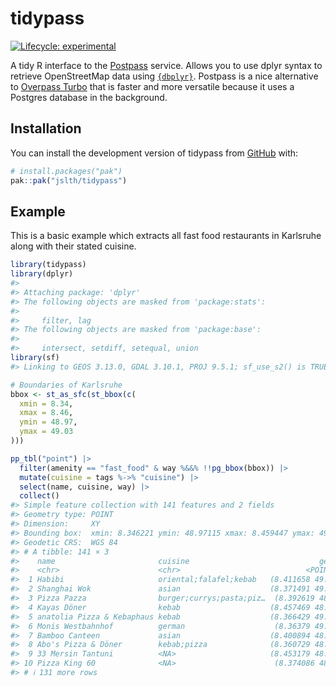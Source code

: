 
<!-- README.md is generated from README.Rmd. Please edit that file -->

# tidypass

<!-- badges: start -->

[![Lifecycle:
experimental](https://img.shields.io/badge/lifecycle-experimental-orange.svg)](https://lifecycle.r-lib.org/articles/stages.html#experimental)
<!-- badges: end -->

A tidy R interface to the
[Postpass](https://github.com/woodpeck/postpass-ops) service. Allows you
to use dplyr syntax to retrieve OpenStreetMap data using
[`{dbplyr}`](https://dbplyr.tidyverse.org/). Postpass is a nice
alternative to [Overpass Turbo](https://overpass-turbo.eu/) that is
faster and more versatile because it uses a Postgres database in the
background.

## Installation

You can install the development version of tidypass from
[GitHub](https://github.com/) with:

``` r
# install.packages("pak")
pak::pak("jslth/tidypass")
```

## Example

This is a basic example which extracts all fast food restaurants in
Karlsruhe along with their stated cuisine.

``` r
library(tidypass)
library(dplyr)
#> 
#> Attaching package: 'dplyr'
#> The following objects are masked from 'package:stats':
#> 
#>     filter, lag
#> The following objects are masked from 'package:base':
#> 
#>     intersect, setdiff, setequal, union
library(sf)
#> Linking to GEOS 3.13.0, GDAL 3.10.1, PROJ 9.5.1; sf_use_s2() is TRUE

# Boundaries of Karlsruhe
bbox <- st_as_sfc(st_bbox(c(
  xmin = 8.34,
  xmax = 8.46,
  ymin = 48.97,
  ymax = 49.03
)))

pp_tbl("point") |>
  filter(amenity == "fast_food" & way %&&% !!pg_bbox(bbox)) |>
  mutate(cuisine = tags %->% "cuisine") |>
  select(name, cuisine, way) |>
  collect()
#> Simple feature collection with 141 features and 2 fields
#> Geometry type: POINT
#> Dimension:     XY
#> Bounding box:  xmin: 8.346221 ymin: 48.97115 xmax: 8.459447 ymax: 49.02864
#> Geodetic CRS:  WGS 84
#> # A tibble: 141 × 3
#>    name                       cuisine                             geometry
#>    <chr>                      <chr>                            <POINT [°]>
#>  1 Habibi                     oriental;falafel;kebab   (8.411658 49.00911)
#>  2 Shanghai Wok               asian                    (8.371491 49.01087)
#>  3 Pizza Pazza                burger;currys;pasta;piz…  (8.392619 48.9857)
#>  4 Kayas Döner                kebab                    (8.457469 48.99779)
#>  5 anatolia Pizza & Kebaphaus kebab                    (8.366429 49.01724)
#>  6 Monis Westbahnhof          german                    (8.36379 49.00237)
#>  7 Bamboo Canteen             asian                    (8.400894 48.99431)
#>  8 Abo's Pizza & Döner        kebab;pizza              (8.360729 48.98807)
#>  9 33 Mersin Tantuni          <NA>                     (8.453179 48.99663)
#> 10 Pizza King 60              <NA>                      (8.374086 48.9944)
#> # ℹ 131 more rows
```
